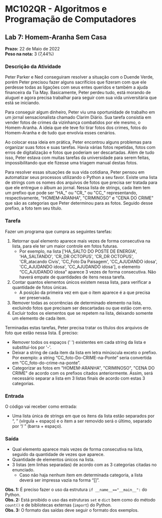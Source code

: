 # MC102QR - Algoritmos e Programação de Computadores

## Lab 7: Homem-Aranha Sem Casa

**Prazo:** 22 de Maio de 2022  
**Peso na nota:** 3 (7,44%)

### Descrição da Atividade

Peter Parker e Ned conseguiram resolver a situação com o Duende Verde, porém Peter precisou fazer alguns sacrifícios que fizeram com que ele perdesse todas as ligações com seus entes queridos e também a ajuda financeira da Tia May. Basicamente, Peter perdeu tudo, está morando de aluguel e agora precisa trabalhar para seguir com sua vida universitária que está se iniciando.

Para conseguir algum dinheiro, Peter viu uma oportunidade de trabalho em um jornal sensacionalista chamado Clarim Diário. Sua tarefa consistia em vender fotos de crimes da vizinhança combatidos por ele mesmo, o Homem-Aranha. A ideia que ele teve foi tirar fotos dos crimes, fotos do Homem-Aranha e de tudo que envolvia esses cenários.

Ao colocar essa ideia em prática, Peter encontrou alguns problemas para organizar suas fotos e suas tarefas. Havia várias fotos repetidas, fotos com erros de digitalização e fotos que poderiam ser descartadas. Além de tudo isso, Peter estava com muitas tarefas da universidade para serem feitas, impossibilitando que ele fizesse uma triagem manual destas fotos.

Para resolver essas situações de sua vida cotidiana, Peter pensou em automatizar seus processos utilizando o Python a seu favor. Existe uma lista de strings com os nomes dos arquivos de fotos que precisa ser tratada para que ele entregue o álbum ao jornal. Nessa lista de strings, cada item tem um prefixo que pode ser "HA_" ou "CR_" ou "CC_" representando, respectivamente, "HOMEM-ARANHA", "CRIMINOSO" e "CENA DO CRIME" que são as categorias que Peter determinou para as fotos. Seguido desse prefixo, a foto tem seu título.

### Tarefa

Fazer um programa que cumpra as seguintes tarefas:
1. Retornar qual elemento aparece mais vezes de forma consecutiva na lista, para ele ter um maior controle em fotos futuras.
    - Por exemplo, na lista ['HA_SALTO DO POSTE DE ENERGIA', 'HA_SALTANDO', 'CR_DR OCTOPUS', 'CR_DR OCTOPUS', 'CR_atacando Civis', 'CC_Foto Da Paisagem', 'CC_AJUDANDO idosa', 'CC_AJUDANDO idosa', 'CC_AJUDANDO idosa'], o elemento “CC_AJUDANDO idosa” aparece 3 vezes de forma consecutiva. Não haverá empate de quantidades de itens nessa tarefa.
2. Contar quantos elementos únicos existem nessa lista, para verificar a quantidade de fotos únicas.
    - A posição da primeira vez em que o item aparece é a que precisa ser preservada.
3. Remover todas as ocorrências de determinado elemento na lista, excluindo fotos que precisam ser descartadas ou que estão com erro.
4. Excluir todos os elementos que se repetem na lista, deixando somente um elemento de cada item.

Terminadas estas tarefas, Peter precisa tratar os títulos dos arquivos de foto que estão nessa lista. É preciso:
- Remover todos os espaços (' ') existentes em cada string da lista e substituí-los por '-'.
- Deixar a string de cada item da lista em letra minúscula exceto o prefixo. Por exemplo: a string “CC_foto-Do-CRIME-na-Ponte” seria convertida em “CC_foto-do-crime-na-ponte”.
- Categorizar as fotos em "HOMEM-ARANHA", "CRIMINOSO", "CENA DO CRIME" de acordo com os prefixos citados anteriormente. Assim, será necessário separar a lista em 3 listas finais de acordo com estas 3 categorias.

### Entrada

O código vai receber como entrada:
- Uma lista única de strings em que os itens da lista estão separados por “, ” (vírgula + espaço) e o item a ser removido será o último, separado por “/ ” (barra + espaço).

### Saída

- Qual elemento aparece mais vezes de forma consecutiva na lista, seguido da quantidade de vezes que aparece.
- Quantidade de elementos únicos na lista.
- 3 listas (em linhas separadas) de acordo com as 3 categorias citadas no enunciado.
    - Caso não haja nenhum item em determinada categoria, a lista deverá ser impressa vazia na forma “[]”.

**Obs. 1:** É preciso fazer o uso da estrutura `if __name__=="__main__":` do Python.  
**Obs. 2:** Está proibido o uso das estruturas `set` e `dict` bem como do método `count()` e de bibliotecas externas (`import`) do Python.  
**Obs. 3:** O formato das saídas deve seguir o formato dos exemplos.
